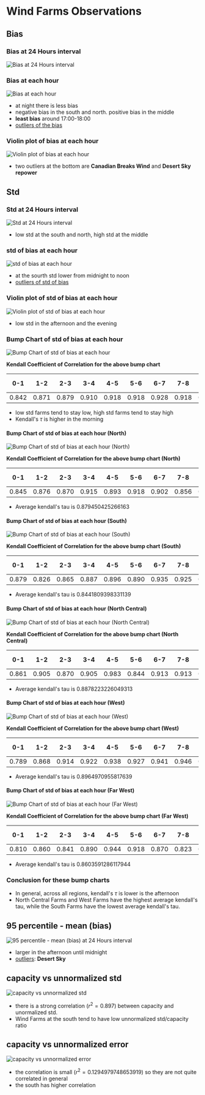 # Wind Farms Observations

## Bias

### Bias at 24 Hours interval

![Bias at 24 Hours interval](./plots/bias_24hr_with_area.png)

### Bias at each hour

![Bias at each hour](./plots/bias_1hr.png)

- at night there is less bias
- negative bias in the south and north. positive bias in the middle
- **least bias** around 17:00-18:00
- [outliers of the bias](./bias_outliers.txt)

### Violin plot of bias at each hour

![Violin plot of bias at each hour](./plots/violin_and_box_bias_1hr.png)

- two outliers at the bottom are **Canadian Breaks Wind** and **Desert Sky repower**

## Std

### Std at 24 Hours interval

![Std at 24 Hours interval](./plots/std_of_bias_24hr.png)

- low std at the south and north, high std at the middle

### std of bias at each hour

![std of bias at each hour](./plots/std_of_bias_1hr.png)

- at the sourth std lower from midnight to noon
- [outliers of std of bias](./std_outliers.txt)

### Violin plot of std of bias at each hour

![Violin plot of std of bias at each hour](./plots/violin_and_box_std_of_bias_1hr.png)

- low std in the afternoon and the evening

### Bump Chart of std of bias at each hour

![Bump Chart of std of bias at each hour](./plots/std_bumpchart_all_farm_all_time.png)

**Kendall Coefficient of Correlation for the above bump chart**

|0-1| 1-2 | 2-3 | 3-4 | 4-5 | 5-6 | 6-7 | 7-8 | 8-9 | 9-10 | 10-11 | 11-12 | 12-13 | 13-14 | 14-15 | 15-16 | 16-17 | 17-18 | 18-19 | 19-20 | 20-21 | 21-22 | 22-23 | 23-24 |
| ----- | ----- | ----- | ----- | ----- | ----- | ----- | ----- | ----- | ----- | ----- | ----- | ----- | ----- | ----- | ----- | ----- | ----- | ----- | ----- | ----- | ----- | ----- | ----- |
|0.842 |0.871 |0.879 |0.910 |0.918 |0.918 |0.928 |0.918 |0.916 |0.916 |0.894 |0.891 |0.878 |0.833 |0.808 |<font color='red'>0.825</font> |0.832 |0.853 |0.863 |0.881 |0.865 |0.846 |0.883 |

- low std farms tend to stay low, high std farms tend to stay high
- Kendall's $\tau$ is higher in the morning

#### Bump Chart of std of bias at each hour (North)

![Bump Chart of std of bias at each hour (North)](./plots/std_bumpchart_all_farm_all_time_north.png)

**Kendall Coefficient of Correlation for the above bump chart (North)**

|0-1| 1-2 | 2-3 | 3-4 | 4-5 | 5-6 | 6-7 | 7-8 | 8-9 | 9-10 | 10-11 | 11-12 | 12-13 | 13-14 | 14-15 | 15-16 | 16-17 | 17-18 | 18-19 | 19-20 | 20-21 | 21-22 | 22-23 | 23-24 |
| ----- | ----- | ----- | ----- | ----- | ----- | ----- | ----- | ----- | ----- | ----- | ----- | ----- | ----- | ----- | ----- | ----- | ----- | ----- | ----- | ----- | ----- | ----- | ----- |
|0.845 |0.876 |0.870 |0.915 |0.893 |0.918 |0.902 |0.856 |0.862 |0.910 |0.912 |0.891 |<font color='red'>0.797</font> |0.813 |0.850 |0.864 |0.873 |0.906 |0.912 |0.889 |0.882 |0.876 |0.915 |

- Average kendall's tau is 0.879450425266163

#### Bump Chart of std of bias at each hour (South)

![Bump Chart of std of bias at each hour (South)](./plots/std_bumpchart_all_farm_all_time_South.png)

**Kendall Coefficient of Correlation for the above bump chart (South)**

|0-1| 1-2 | 2-3 | 3-4 | 4-5 | 5-6 | 6-7 | 7-8 | 8-9 | 9-10 | 10-11 | 11-12 | 12-13 | 13-14 | 14-15 | 15-16 | 16-17 | 17-18 | 18-19 | 19-20 | 20-21 | 21-22 | 22-23 | 23-24 |
| ----- | ----- | ----- | ----- | ----- | ----- | ----- | ----- | ----- | ----- | ----- | ----- | ----- | ----- | ----- | ----- | ----- | ----- | ----- | ----- | ----- | ----- | ----- | ----- |
|0.879 |0.826 |0.865 |0.887 |0.896 |0.890 |0.935 |0.925 |0.852 |0.795 |0.763 |0.857 |0.886 |<font color='red'>0.698</font> |0.766 |0.806 |0.825 |0.851 |0.872 |0.868 |0.826 |0.780 |0.868 |

- Average kendall's tau is 0.8441809398331139

#### Bump Chart of std of bias at each hour (North Central)

![Bump Chart of std of bias at each hour (North Central)](./plots/std_bumpchart_all_farm_all_time_NorthCentral.png)

**Kendall Coefficient of Correlation for the above bump chart (North Central)**

 |0-1| 1-2 | 2-3 | 3-4 | 4-5 | 5-6 | 6-7 | 7-8 | 8-9 | 9-10 | 10-11 | 11-12 | 12-13 | 13-14 | 14-15 | 15-16 | 16-17 | 17-18 | 18-19 | 19-20 | 20-21 | 21-22 | 22-23 | 23-24 |
| ----- | ----- | ----- | ----- | ----- | ----- | ----- | ----- | ----- | ----- | ----- | ----- | ----- | ----- | ----- | ----- | ----- | ----- | ----- | ----- | ----- | ----- | ----- | ----- |
|0.861 |0.905 |0.870 |0.905 |0.983 |0.844 |0.913 |0.913 |0.913 |0.905 |0.896 |<font color='red'>0.835</font> |0.844 |0.887 |0.905 |0.939 |0.896 |0.861 |0.775 |0.827 |0.887 |0.913 |0.939 |

- Average kendall's tau is 0.8878223226049313

#### Bump Chart of std of bias at each hour (West)

![Bump Chart of std of bias at each hour (West)](./plots/std_bumpchart_all_farm_all_time_West.png)

**Kendall Coefficient of Correlation for the above bump chart (West)**

 |0-1| 1-2 | 2-3 | 3-4 | 4-5 | 5-6 | 6-7 | 7-8 | 8-9 | 9-10 | 10-11 | 11-12 | 12-13 | 13-14 | 14-15 | 15-16 | 16-17 | 17-18 | 18-19 | 19-20 | 20-21 | 21-22 | 22-23 | 23-24 |
| ----- | ----- | ----- | ----- | ----- | ----- | ----- | ----- | ----- | ----- | ----- | ----- | ----- | ----- | ----- | ----- | ----- | ----- | ----- | ----- | ----- | ----- | ----- | ----- |
|0.789 |0.868 |0.914 |0.922 |0.938 |0.927 |0.941 |0.946 |0.968 |0.951 |0.924 |0.897 |0.903 |0.892 |<font color='red'>0.835</font> |0.889 |0.868 |0.800 |0.897 |0.892 |0.903 |0.849 |0.906 |

- Average kendall's tau is 0.8964970955817639

#### Bump Chart of std of bias at each hour (Far West)

![Bump Chart of std of bias at each hour (Far West)](./plots/std_bumpchart_all_farm_all_time_FarWest.png)

**Kendall Coefficient of Correlation for the above bump chart (Far West)**

|0-1| 1-2 | 2-3 | 3-4 | 4-5 | 5-6 | 6-7 | 7-8 | 8-9 | 9-10 | 10-11 | 11-12 | 12-13 | 13-14 | 14-15 | 15-16 | 16-17 | 17-18 | 18-19 | 19-20 | 20-21 | 21-22 | 22-23 | 23-24 |
| ----- | ----- | ----- | ----- | ----- | ----- | ----- | ----- | ----- | ----- | ----- | ----- | ----- | ----- | ----- | ----- | ----- | ----- | ----- | ----- | ----- | ----- | ----- | ----- |
|0.810 |0.860 |0.841 |0.890 |0.944 |0.918 |0.870 |0.823 |0.905 |0.895 |0.919 |0.863 |0.905 |0.884 |0.856 |0.862 |0.824 |0.838 |<font color='red'>0.776</font> |0.860 |0.836 |<font color='red'>0.776</font> |0.834 |

- Average kendall's tau is 0.8603591286117944

### Conclusion for these bump charts

- In general, across all regions, kendall's $\tau$ is lower is the afternoon
- North Central Farms and West Farms have the highest average kendall's tau, while the South Farms have the lowest average kendall's tau.

## 95 percentile - mean (bias)

![95 percentile - mean (bias) at 24 Hours interval](./plots/bias_95quantile_minus_mean_1hr.png)

- larger in the afternoon until midnight
- [outliers](./quantile_outliers.txt): **Desert Sky** 

## capacity vs unnormalized std

![capacity vs unnormalized std](./plots/capacity_vs_unnormstd.png)

- there is a strong correlation ($r^2 = 0.897$) between capacity and unormalized std.
- Wind Farms at the south tend to have low unnormalized std/capacity ratio

## capacity vs unnormalized error

![capacity vs unnormalized error](./plots/capacity_vs_unnormerror.png)

- the correlation is small ($r^2 = 0.1294979748653919$) so they are not quite correlated in general
- the south has higher correlation
